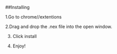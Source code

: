 ##Installing

1.Go to chrome//extentions

2.Drag and drop the .nex file into the open window. 

3. Click install 

4. Enjoy!

